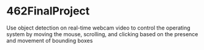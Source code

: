 # 462FinalProject
Use object detection on real-time webcam video to control the operating system by moving the mouse, scrolling, and clicking based on the presence and movement of bounding boxes
